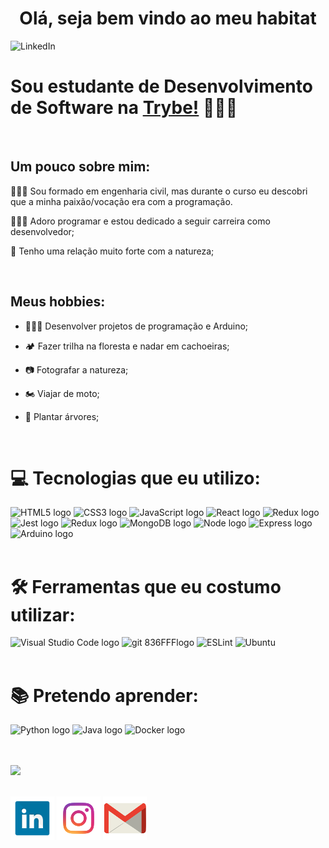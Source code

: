 <div align='center'> <h1> Olá, seja bem vindo ao meu habitat</h1></div>

![LinkedIn](IMG_20190120_181535.jpg)
 
 # Sou estudante de Desenvolvimento de Software na [Trybe!](https://www.betrybe.com/) 👨🏻‍💻
<br />

 ## Um pouco sobre mim:

👷🏻‍♂️ Sou formado em engenharia civil, mas durante o curso eu descobri que a minha paixão/vocação era com a programação.

👨🏻‍💻 Adoro programar e estou dedicado a seguir carreira como desenvolvedor;

🌳 Tenho uma relação muito forte com a natureza;

<br />

 ## Meus hobbies:

* 👨🏻‍💻 Desenvolver projetos de programação e Arduino;

* 🏕️ Fazer trilha na floresta e nadar em cachoeiras;
  
* 📷 Fotografar a natureza;
 
* 🏍️ Viajar de moto;

* 🌱 Plantar árvores;

<br />

 # 💻 Tecnologias que eu utilizo:
<img src="https://img.shields.io/badge/HTML5-282C34?logo=html5&logoColor=E34F26" alt="HTML5 logo" title="HTML5" height="25" /> <img src="https://img.shields.io/badge/CSS3-282C34?logo=css3&logoColor=1572B6" alt="CSS3 logo" title="CSS3" height="25" /> <img src="https://img.shields.io/badge/JavaScript-282C34?logo=javascript&logoColor=F7DF1E" alt="JavaScript logo" title="JavaScript" height="25" /> <img src="https://img.shields.io/badge/React-282C34?logo=react&logoColor=61DAFB"
alt="React logo" title="React.js / React Native" height="25" /> <img src="https://img.shields.io/badge/Redux-282C34?logo=redux&logoColor=764ABC" alt="Redux logo" title="Redux" height="25" /> <img src="https://img.shields.io/badge/Jest-282C34?logo=jest&logoColor=cc0000" alt="Jest logo" title="Jest" height="25" /> <img src="https://img.shields.io/badge/MySQL-282C34?logo=MySQL&logoColor=f29111" alt="Redux logo" title="MySQL" height="25" />
<img src="https://img.shields.io/badge/MongoDB-282C34?logo=MongoDB&logoColor=589636" alt="MongoDB logo" title="Mongo" height="25" /> <img src="https://img.shields.io/badge/Node.js-282C34?logo=Node.js&logoColor=#339933" alt="Node logo" title="Node" height="25" />
<img src="https://img.shields.io/badge/Express-282C34?logo=Express&logoColor=#339933" alt="Express logo" title="Express" height="25" /> <img src="https://img.shields.io/badge/Arduino-282C34?logo=Arduino&logoColor=#00989d" alt="Arduino logo" title="Arduino" height="25" />
<br />
<br />

# 🛠️ Ferramentas que eu costumo utilizar:
<img src="https://img.shields.io/badge/VS%20Code-282C34?logo=visual-studio-code&logoColor=007ACC" alt="Visual Studio Code logo" title="Visual Studio Code" height="25" /> <img src="https://img.shields.io/badge/git-282C34?logo=git&logoColor=F05032" alt="git 836FFFlogo" title="git" height="25" /> <img src="https://img.shields.io/badge/ESLint-282C34?logo=eslint&logoColor=6464e2" alt191970="ESLint logo" title="ESLint" height="25" /> <img src="https://img.shields.io/badge/Ubuntu-282C34?logo=Ubuntu&logoColor=F05032" alt191970="Ubuntu logo" title="Ubuntu" height="25" />
<br />
<br />

# 📚 Pretendo aprender:
<img src="https://img.shields.io/badge/Python-282C34?logo=Python&logoColor=007ACC"
alt="Python logo" title="Python" height="25" /> <img src="https://img.shields.io/badge/Java-282C34?logo=Java&logoColor=white" alt="Java logo" title="Java" height="25" /> <img src="https://img.shields.io/badge/Docker-282C34?logo=Docker&logoColor=2496ed"
alt="Docker logo" title="Docker" height="25" />



<br />
<br />
<img src='https://github-readme-stats.vercel.app/api/top-langs/?username=lmuffato&layout=compact'>
<br />
<br />

[![LinkedIn](linkedin1.png)](https://www.linkedin.com/in/lucasmuffato/)
[![Instagram](instagram.png)](https://www.instagram.com/lucasmmuffato/)
[![Mail](mail.png)](mailto:lmiremuffato@gmail.com)